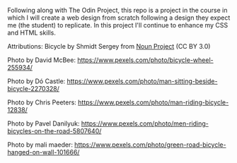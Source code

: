Following along with The Odin Project, this repo is a project in the course in which I will create a web design from scratch following a design they expect me (the student) to replicate. In this project I'll continue to enhance my CSS and HTML skills.

Attributions:
Bicycle by Shmidt Sergey from <a href="https://thenounproject.com/browse/icons/term/bicycle/" target="_blank" title="Bicycle Icons">Noun Project</a> (CC BY 3.0)

Photo by David McBee: https://www.pexels.com/photo/bicycle-wheel-255934/

Photo by Dó Castle: https://www.pexels.com/photo/man-sitting-beside-bicycle-2270328/

Photo by Chris Peeters: https://www.pexels.com/photo/man-riding-bicycle-12838/

Photo by Pavel Danilyuk: https://www.pexels.com/photo/men-riding-bicycles-on-the-road-5807640/

Photo by mali maeder: https://www.pexels.com/photo/green-road-bicycle-hanged-on-wall-101666/